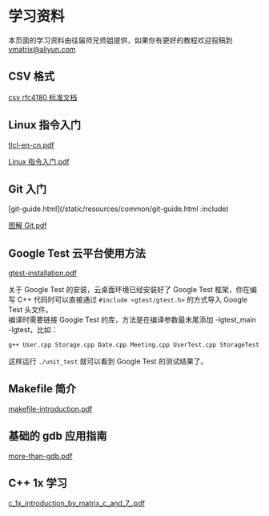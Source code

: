 # 学习资料

本页面的学习资料由往届师兄师姐提供，如果你有更好的教程欢迎投稿到 vmatrix@aliyun.com

## CSV 格式

[csv rfc4180 标准文档](/static/resources/common/csv_rfc4180_standard.pdf)

## Linux 指令入门

[tlcl-en-cn.pdf](/static/resources/common/tlcl-en-cn.pdf)

[Linux 指令入门.pdf](/static/resources/common/linux-command-quickstart.pdf)

## Git 入门

[git-guide.html](/static/resources/common/git-guide.html :include)

[图解 Git.pdf](/static/resources/common/visual-git-guide.pdf)

## Google Test 云平台使用方法

[gtest-installation.pdf](/static/resources/common/gtest-installation.pdf)

关于 Google Test 的安装，云桌面环境已经安装好了 Google Test 框架，你在编写 C++ 代码时可以直接通过 `#include <gtest/gtest.h>` 的方式导入 Google Test 头文件。<br />编译时需要链接 Google Test 的库，方法是在编译参数最末尾添加 -lgtest_main -lgtest，比如：
```bash
g++ User.cpp Storage.cpp Date.cpp Meeting.cpp UserTest.cpp StorageTest.cpp -o unit_test -lgtest_main -lgtest -lpthread
```
这样运行 `./unit_test` 就可以看到 Google Test 的测试结果了。

## Makefile 简介

[makefile-introduction.pdf](/static/resources/common/makefile-introduction.pdf)

## 基础的 gdb 应用指南

[more-than-gdb.pdf](/static/resources/common/more-than-gdb.pdf)

## C++ 1x 学习

[c_1x_introduction_by_matrix_c_and_7_.pdf](/static/resources/common/c_1x_introduction_by_matrix_c_and_7_.pdf)
